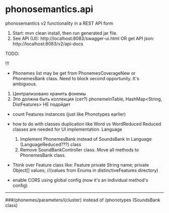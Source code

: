 # phonosemantics.api
phonosemantics v2 functionality in a REST API form

1. Start: mvn clean install, then run generated jar file.
2. See API (UI): http://localhost:8083/swagger-ui.html
OR get API json: http://localhost:8083/v2/api-docs


TODO:

!!!
- Phonemes list may be get from PhonemesCoverageNew or PhonemesBank class.
Need to block second opportunity. It's ambiguous.
1. Централизовано хранить фонемы
2. Это должна быть коллекция (сет?) phonemeInTable, HashMap<String, DistFeatures> НЕ подойдет

- count Features instances (just like Phonotypes earlier)
- how to do with classes duplication like Word vs WordReduced
Reduced classes are needed for UI implementation. 
    Language
    1. Implement PhonemesBank instead of SoundsBank in Language (LanguageReduced???) class
    2. Remove SoundBankController class. Move all methods to PhonemesBank class.

- Think over Feature class like:
Feature
private String name;
private Object[] values; //(values from Enums in distinctiveFeatures directory)

- enable CORS using global config (now it's an individual method's config)


____

###/phonemes/parameters/{cluster} 
instead of /phonotypes (SoundsBank class)